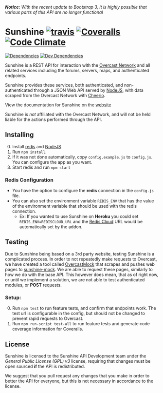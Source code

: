 _**Notice:** With the recent update to Bootstrap 3, it is highly possible that various parts of this API are no longer functional_

# Sunshine [![travis](https://img.shields.io/travis/SunshineAPI/WebAPI/master.svg?style=flat-square)](https://travis-ci.org/SunshineAPI/WebAPI/) [![Coveralls](https://img.shields.io/coveralls/SunshineAPI/WebAPI.svg?style=flat-square)](https://coveralls.io/github/SunshineAPI/WebAPI) [![Code Climate](https://img.shields.io/codeclimate/github//SunshineAPI/WebAPI.svg?style=flat-square)](https://codeclimate.com/github/SunshineAPI/WebAPI)

[![Dependencies](https://img.shields.io/david/SunshineAPI/WebAPI.svg?style=flat-square)](https://david-dm.org/SunshineAPI/WebAPI) [![Dev Dependencies](https://img.shields.io/david/dev/SunshineAPI/WebAPI.svg?style=flat-square)](https://david-dm.org/SunshineAPI/WebAPI#info=devDependencies)

Sunshine is a REST API for interaction with the [Overcast Network](https://oc.tc) and all related services including the forums, servers, maps, and authenticated endpoints.

Sunshine provides these services, both authenticated, and non-authenticated through a JSON Web API served by [NodeJS](https://nodejs.org/), with data scraped from the Overcast Network with [Cheerio](https://github.com/cheeriojs/cheerio).

View the documentation for Sunshine on the [website](https://sunshine-api.com/)

Sunshine is *not* affiliated with the Overcast Network, and will not be held liable for the actions performed through the API.

## Installing
0. Install [redis](http://redis.io/) and [NodeJS](https://nodejs.org/)
0. Run ```npm install```.
0. If it was not done automatically, copy ```config.example.js``` to ```config.js```. You can configure the app as you want.
0. Start redis and run ```npm start```

### Redis Configuration
* You have the option to configure the **redis** connection in the ```config.js``` file.
* You can also set the environment variable ```REDIS_ENV``` that has the value of the environment variable that should be used with the redis connection.
  * Ex: If you wanted to use Sunshine on **Heroku** you could set ```REDIS_ENV=REDISCLOUD_URL``` and the [Redis Cloud](https://addons.heroku.com/rediscloud) URL would be automatically set by the addon.

## Testing

Due to Sunshine being based on a 3rd party website, testing Sunshine is a complicated process. In order to not repeatedly make requests to Overcast, we have created a tool called [OvercastMock](https://github.com/SunshineAPI/OvercastMock) that scrapes and pushes web pages to [sunshine-mock](http://sunshineapi.github.io/sunshine-mock.github.io/). We are able to request these pages, similarly to how we do with the base API. This however does mean, that as of right now, or until we implement a solution, we are not able to test authenticated modules, or **POST** requests.

### Setup:
0. Run ```npm test``` to run feature tests, and confirm that endpoints work. The test url is configurable in the config, but should not be changed to prevent rapid requests to Overcast.
0. Run ```npm run-script test-all``` to run feature tests and generate code coverage information for Coveralls.

## License
Sunshine is licensed to the Sunshine API Development team under the *General Public License (GPL) v3* license, requiring that changes must be open sourced **if** the API is redistributed.

We suggest that you pull request any changes that you make in order to better the API for everyone, but this is not necessary in accordance to the license.
